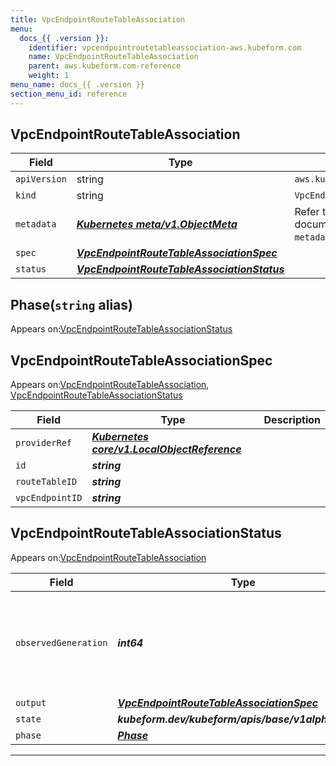 ```yaml
---
title: VpcEndpointRouteTableAssociation
menu:
  docs_{{ .version }}:
    identifier: vpcendpointroutetableassociation-aws.kubeform.com
    name: VpcEndpointRouteTableAssociation
    parent: aws.kubeform.com-reference
    weight: 1
menu_name: docs_{{ .version }}
section_menu_id: reference
---
```


## VpcEndpointRouteTableAssociation
| Field | Type | Description |
| ------ | ----- | ----------- |
| `apiVersion` | string | `aws.kubeform.com/v1alpha1` |
|    `kind` | string | `VpcEndpointRouteTableAssociation` |
| `metadata` | ***[Kubernetes meta/v1.ObjectMeta](https://kubernetes.io/docs/reference/generated/kubernetes-api/v1.13/#objectmeta-v1-meta)***|Refer to the Kubernetes API documentation for the fields of the `metadata` field.|
| `spec` | ***[VpcEndpointRouteTableAssociationSpec](#vpcendpointroutetableassociationspec)***||
| `status` | ***[VpcEndpointRouteTableAssociationStatus](#vpcendpointroutetableassociationstatus)***||
## Phase(`string` alias)

Appears on:[VpcEndpointRouteTableAssociationStatus](#vpcendpointroutetableassociationstatus)

## VpcEndpointRouteTableAssociationSpec

Appears on:[VpcEndpointRouteTableAssociation](#vpcendpointroutetableassociation), [VpcEndpointRouteTableAssociationStatus](#vpcendpointroutetableassociationstatus)

| Field | Type | Description |
| ------ | ----- | ----------- |
| `providerRef` | ***[Kubernetes core/v1.LocalObjectReference](https://kubernetes.io/docs/reference/generated/kubernetes-api/v1.13/#localobjectreference-v1-core)***||
| `id` | ***string***||
| `routeTableID` | ***string***||
| `vpcEndpointID` | ***string***||
## VpcEndpointRouteTableAssociationStatus

Appears on:[VpcEndpointRouteTableAssociation](#vpcendpointroutetableassociation)

| Field | Type | Description |
| ------ | ----- | ----------- |
| `observedGeneration` | ***int64***| ***(Optional)*** Resource generation, which is updated on mutation by the API Server.|
| `output` | ***[VpcEndpointRouteTableAssociationSpec](#vpcendpointroutetableassociationspec)***| ***(Optional)*** |
| `state` | ***kubeform.dev/kubeform/apis/base/v1alpha1.State***| ***(Optional)*** |
| `phase` | ***[Phase](#phase)***| ***(Optional)*** |
---
